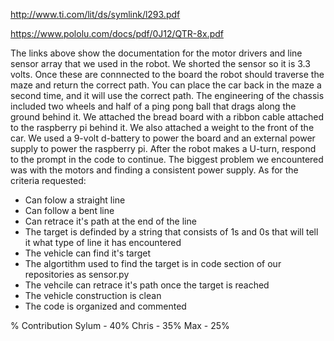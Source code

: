 http://www.ti.com/lit/ds/symlink/l293.pdf

https://www.pololu.com/docs/pdf/0J12/QTR-8x.pdf

The links above show the documentation for the motor drivers and line sensor array that we used in the robot.
We shorted the sensor so it is 3.3 volts.
Once these are connnected to the board the robot should traverse the maze and return the correct path.
You can place the car back in the maze a second time, and it will use the correct path.
The engineering of the chassis included two wheels and half of a ping pong ball that drags along the ground behind it.
We attached the bread board with a ribbon cable attached to the raspberry pi behind it.
We also attached a weight to the front of the car.
We used a 9-volt d-battery to power the board and an external power supply to power the raspberry pi.
After the robot makes a U-turn, respond to the prompt in the code to continue.
The biggest problem we encountered was with the motors and finding a consistent power supply.
As for the criteria requested:
- Can folow a straight line
- Can follow a bent line
- Can retrace it's path at the end of the line
- The target is definded by a string that consists of 1s and 0s that will tell it what type of line it has encountered
- The vehicle can find it's target
- The algortithm used to find the target is in code section of our repositories as sensor.py
- The vehcile can retrace it's path once the target is reached
- The vehicle construction is clean
- The code is organized and commented

% Contribution
Sylum - 40%
Chris - 35%
Max - 25%

